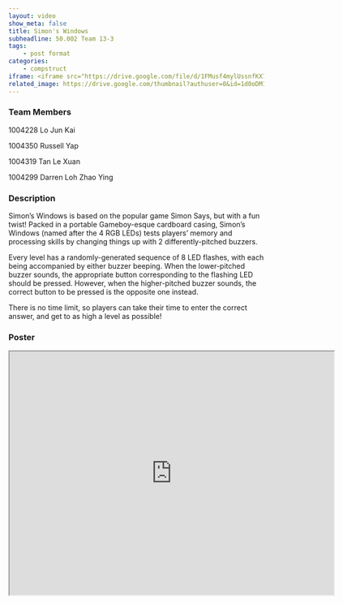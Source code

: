 ```yaml
---
layout: video
show_meta: false
title: Simon's Windows
subheadline: 50.002 Team 13-3
tags:
    - post format
categories:
    - compstruct
iframe: <iframe src="https://drive.google.com/file/d/1FMusf4mylUssnfKX7mL1Kq7B4MD_E9Cr/preview" width="640" height="480"></iframe>
related_image: https://drive.google.com/thumbnail?authuser=0&id=1d0oDM1FXLQRGWpOgLk7QG9Qjmjlqe7Bv&sz=w300-h300-p-k-nu-iv1
---
```


### Team Members

1004228 Lo Jun Kai

1004350 Russell Yap

1004319 Tan Le Xuan

1004299 Darren Loh Zhao Ying  

### Description

Simon’s Windows is based on the popular game Simon Says, but with a fun twist! Packed in a portable Gameboy-esque cardboard casing, Simon’s Windows (named after the 4 RGB LEDs) tests players’ memory and processing skills by changing things up with 2 differently-pitched buzzers.

Every level has a randomly-generated sequence of 8 LED flashes, with each being accompanied by either buzzer beeping. When the lower-pitched buzzer sounds, the appropriate button corresponding to the flashing LED should be pressed. However, when the higher-pitched buzzer sounds, the correct button to be pressed is the opposite one instead.

There is no time limit, so players can take their time to enter the correct answer, and get to as high a level as possible!

### Poster

<iframe src="https://drive.google.com/file/d/1d0oDM1FXLQRGWpOgLk7QG9Qjmjlqe7Bv/preview" width="640" height="480"></iframe>

